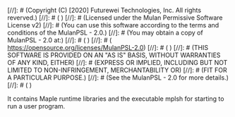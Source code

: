 [//]: # (Copyright (C) [2020] Futurewei Technologies, Inc. All rights reverved.)
[//]: # ( )
[//]: # (Licensed under the Mulan Permissive Software License v2)
[//]: # (You can use this software according to the terms and conditions of the MulanPSL - 2.0.)
[//]: # (You may obtain a copy of MulanPSL - 2.0 at:)
[//]: # ( )
[//]: # (  https://opensource.org/licenses/MulanPSL-2.0)
[//]: # ( )
[//]: # (THIS SOFTWARE IS PROVIDED ON AN "AS IS" BASIS, WITHOUT WARRANTIES OF ANY KIND, EITHER)
[//]: # (EXPRESS OR IMPLIED, INCLUDING BUT NOT LIMITED TO NON-INFRINGEMENT, MERCHANTABILITY OR)
[//]: # (FIT FOR A PARTICULAR PURPOSE.)
[//]: # (See the MulanPSL - 2.0 for more details.)
[//]: # ( )

It contains Maple runtime libraries and the executable mplsh for starting to run a user program.
